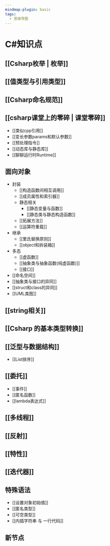```yaml
---
mindmap-plugin: basic
tags:
  - 思维导图
---
```


# C#知识点

## [[Csharp枚举 | 枚举]]

## [[值类型与引用类型]]

## [[Csharp命名规范]]

## [[csharp课堂上的零碎 | 课堂零碎]]
- [[类似cpp引用]]
- [[变长参数params和默认参数]]
- [[预处理指令]]
- [[动态库与静态库]]
- [[聊聊运行时Runtime]]

## 面向对象
- 封装
    - [[构造函数间相互调用]]
    - [[成员属性和索引器]]
    - 静态相关
        - [[静态变量与函数]]
        - [[静态类与静态构造函数]]
    - [[拓展方法]]
    - [[运算符重载]]
- 继承
    - [[里氏替换原则]]
    - [[object和拆装箱]]
- 多态
    - [[虚函数]]
    - [[抽象类与抽象函数(纯虚函数)]]
    - [[接口]]
- [[命名空间]]
- [[抽象类与接口的异同]]
- [[struct和class的异同]]
- [[UML类图]]

## [[string相关]]

## [[Csharp 的基本类型转换]]

## [[泛型与数据结构]]
- [[List排序]]

## [[委托]]
- [[事件]]
- [[匿名函数]]
- [[lambda表达式]]

## [[多线程]]

## [[反射]]

## [[特性]]

## [[迭代器]]

## 特殊语法
- [[设置对象初始值]]
- [[匿名类型]]
- [[可空类型]]
- [[内插字符串 与 一行代码]]

## 新节点